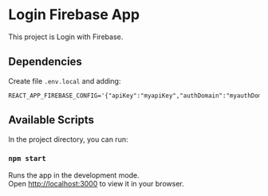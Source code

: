 # Login Firebase App

This project is Login with Firebase.

## Dependencies
Create file `.env.local` and adding:
```
REACT_APP_FIREBASE_CONFIG='{"apiKey":"myapiKey","authDomain":"myauthDomain","projectId":"myprojectId","storageBucket":"mystorageBucket","messagingSenderId":"mymessagingSenderId","appId":"myappId"}'
```

## Available Scripts

In the project directory, you can run:

### `npm start`

Runs the app in the development mode.\
Open [http://localhost:3000](http://localhost:3000) to view it in your browser.
